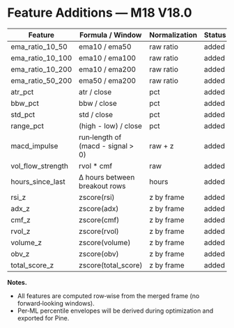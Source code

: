 # Feature Additions — M18 V18.0

| Feature | Formula / Window | Normalization | Status |
|---|---|---|---|
| ema_ratio_10_50 | ema10 / ema50 | raw ratio | added |
| ema_ratio_10_100 | ema10 / ema100 | raw ratio | added |
| ema_ratio_10_200 | ema10 / ema200 | raw ratio | added |
| ema_ratio_50_200 | ema50 / ema200 | raw ratio | added |
| atr_pct | atr / close | pct | added |
| bbw_pct | bbw / close | pct | added |
| std_pct | std / close | pct | added |
| range_pct | (high - low) / close | pct | added |
| macd_impulse | run‑length of (macd - signal > 0) | raw + z | added |
| vol_flow_strength | rvol * cmf | raw | added |
| hours_since_last | Δ hours between breakout rows | hours | added |
| rsi_z | zscore(rsi) | z by frame | added |
| adx_z | zscore(adx) | z by frame | added |
| cmf_z | zscore(cmf) | z by frame | added |
| rvol_z | zscore(rvol) | z by frame | added |
| volume_z | zscore(volume) | z by frame | added |
| obv_z | zscore(obv) | z by frame | added |
| total_score_z | zscore(total_score) | z by frame | added |

**Notes.**
- All features are computed row‑wise from the merged frame (no forward‑looking windows).
- Per‑ML percentile envelopes will be derived during optimization and exported for Pine.
